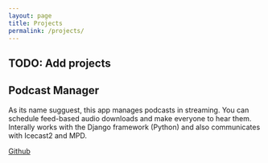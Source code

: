 ```yaml
---
layout: page
title: Projects
permalink: /projects/
---
```


## TODO: Add projects

## Podcast Manager

As its name sugguest, this app manages podcasts in streaming. You can schedule
feed-based audio downloads and make everyone to hear them. Interally works with
the Django framework (Python) and also communicates with Icecast2 and MPD. 

<a href="https://github.com/sonirico/podcastmanager" class="btn btn-primary btn-xs" >Github</a>

